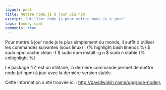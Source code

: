 ```yaml
---
layout: post
title: Mettre node.js à jour via npm
excerpt: "Utiliser node.js pour mettre node.js à jour"
tags: [node, npm]
comments: true
---
```

Pour mettre à jour node.js le plus simplement du monde, il suffit d'utiliser les commandes suivantes (sous linux) :
{% highlight bash linenos %}
$ sudo npm cache clean -f
$ sudo npm install -g n
$ sudo n stable
{% enhighlight %}

Le package "n" est un utilitaire, la dernière commande permet de mettre node (et npm) à jour avec la dernière version stable.

Cette information à été trouvée ici : http://davidwalsh.name/upgrade-nodejs

